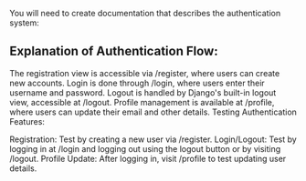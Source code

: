 You will need to create documentation that describes the authentication system:

## Explanation of Authentication Flow:

The registration view is accessible via /register, where users can create new accounts.
Login is done through /login, where users enter their username and password.
Logout is handled by Django's built-in logout view, accessible at /logout.
Profile management is available at /profile, where users can update their email and other details.
Testing Authentication Features:

Registration: Test by creating a new user via /register.
Login/Logout: Test by logging in at /login and logging out using the logout button or by visiting /logout.
Profile Update: After logging in, visit /profile to test updating user details.
